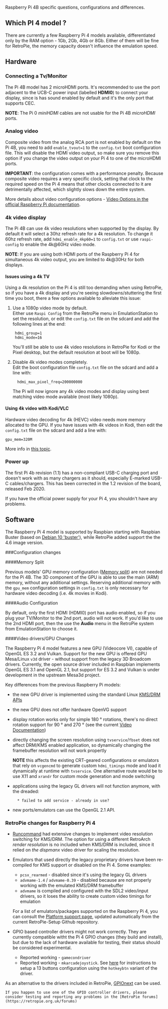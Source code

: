 Raspberry Pi 4B specific questions, configurations and differences.

## Which PI 4 model ?

There are currently a few Raspberry Pi 4 models available, differentiated only by the RAM option - 1Gb, 2Gb, 4Gb or 8Gb. Either of them will be fine for RetroPie, the memory capacity doesn't influence the emulation speed.
  
## Hardware

### Connecting a Tv/Monitor

The Pi 4B model has 2 microHDMI ports. It's recommended to use the port adjacent to the UCB-C power input (labelled __HDMI0__) to connect your display, since is has sound enabled by default and it's the only port that supports CEC.
 
**NOTE**: The Pi 0 _miniHDMI_ cables are not usable for the Pi 4B _microHDMI_ ports.
 
### Analog video

Composite video from the analog RCA port is not enabled by default on the Pi 4B, you need to add `enable_tvout=1` to the `config.txt` boot configuration file. This will disable the HDMI video output, so make sure you remove this option if you change the video output on your Pi 4 to one of the microHDMI ports.

**IMPORTANT**: the configuration comes with a performance penalty. Because composite video requires a very specific clock, setting that clock to the required speed on the Pi 4 means that other clocks connected to it are detrimentally affected, which slightly slows down the entire system.

More details about video configuration options - [Video Options in the official Raspberry Pi documentation](https://www.raspberrypi.org/documentation/configuration/config-txt/video.md).

### 4k video display

 The Pi 4B can use 4k video resolutions when supported by the display. By default it will select a 30hz refresh rate for a 4k resolution. To change it 60hz refresh rate, add `hdmi_enable_4kp60=1` to `config.txt` or use `raspi-config` to enable the 4k@60Hz video mode.
 
**NOTE**: If you are using both HDMI ports of the Raspberry Pi 4 for simultaneous 4k video output, you are limited to 4k@30Hz for both displays.

#### Issues using a 4k TV

 Using a 4k resolution on the Pi 4 is still too demanding when using RetroPie, so if you have a 4k display and you're seeing slowdowns/stuttering the first time you boot, there a few options available to alleviate this issue:
 
1. Use a 1080p video mode by default.  
    Either use `Raspi Config` from the RetroPie menu in EmulationStation to set the resolution, or edit the `config.txt` file on the sdcard and add the following lines at the end:

        hdmi_group=1
        hdmi_mode=16

    You'll still be able to use 4k video resolutions in RetroPie for Kodi or the Pixel desktop, but the default resolution at boot will be 1080p.
  
2. Disable 4k video modes completely.  
    Edit the boot configuration file `config.txt` file on the sdcard and add a line with: 

         hdmi_max_pixel_freq=200000000

     The Pi will now ignore any 4k video modes and display using best matching video mode available (most likely 1080p).

#### Using 4k video with Kodi/VLC

Hardware video decoding for 4k (HEVC) video needs more memory allocated to the GPU. If you have issues with 4k videos in Kodi, then edit the `config.txt` file on the sdcard and add a line with:


    gpu_mem=320M

More info in [this topic](https://www.raspberrypi.org/forums/viewtopic.php?f=66&t=251645).
 
### Power up
  
The first Pi 4b revision (1.1) has a non-compliant USB-C charging port and doesn't work with as many chargers as it should, especially E-marked USB-C cables/chargers. This has been corrected in the 1.2 revision of the board, released Feb 2020.

If you have the official power supply for your Pi 4, you shouldn't have any problems.
  

## Software

The Raspberry Pi 4 model is supported by Raspbian starting with Raspbian Buster (based on [Debian 10 'buster'](https://www.debian.org/News/2019/20190706)), while RetroPie added support the the 4.6 image version.

###Configuration changes

####Memory Split  

Previous models' GPU memory configuration ([Memory split](Memory-Split.md)) are not needed for the Pi 4B. The 3D component of the GPU is able to use the main (ARM) memory, without any additional settings. Reserving additional memory with the `gpu_mem` configuration settings in `config.txt` is only necessary for hardware video decoding (i.e. 4k movies in Kodi).
    
####Audio Configuration

By default, only the first HDMI (HDMI0) port has audio enabled, so if you plug your TV/Monitor to the 2nd port, audio will not work.
    If you'd like to use the 2nd HDMI port, then the use the **Audio** menu in the RetroPie system from EmulationStation to choose it.

####Video drivers/GPU Changes 

The Raspberry Pi 4 model features a new GPU (Videocore VI), capable of OpenGL ES 3.2 and Vulkan. Support for the new GPU is offered GPU Mesa/Linux `v3d` driver - without support from the legacy 3D Broadcom drivers. Currently, the open source driver included in Raspbian implements OpenGL ES 3.1 and OpenGL 2.1, but support for ES 3.2 and Vulkan is under development in the upstream Mesa3d project.

Key differences from the previous Raspberry Pi models:

* the new GPU driver is implemented using the standard Linux [KMS/DRM APIs](https://en.wikipedia.org/wiki/Direct_Rendering_Manager)
* the new GPU does not offer hardware OpenVG support
* display rotation works only for simple 180 ° rotations, there's no direct rotation support for 90 ° and 270 ° (see the current [Video Documentation](https://www.raspberrypi.org/documentation/configuration/config-txt/video.md))
* directly changing the screen resolution using `tvservice`/`fbset` does not affect DRM/KMS enabled application, so dynamically changing the framebuffer resolution will not work propertly

    **NOTE** this affects the existing CRT-geared configurations or emulators that rely on `vcgencmd` to generate custom `hdmi_timings` mode and load it dynamically at runtime with `tvservice`. One alternative route would be to use X11 and `xrandr` for custom mode generation and mode switching
 
* applications using the legacy GL drivers will not function anymore, with the dreaded:

        * failed to add service - already in use?

* new ports/emulators can use the OpenGL 2.1 API.

### RetroPie changes for  Raspberry Pi 4
* [Runcommand](Runcommand.md) had extensive changes to implement video resolution switching for KMS/DRM. The option for using a different RetroArch _render resolution_ is no included when KMS/DRM is included, since it relied on _the dispmanx_ video driver for scaling the resolution.

* Emulators that used directly the legacy proprietary drivers have been re-compiled for KMS support or disabled on the Pi 4. Some examples:
   - `pcsx_rearmed` - disabled since it's using the legacy GL drivers
   - `advmame-1.4` / `advmame-0.39` - disabled because are not properly working with the emulated KMS/DRM framebuffer
   - `advmame` is compiled and configured with the SDL2 video/input drivers, so it loses the ability to create custom video timings for emulation

    For a list of emulators/packages supported on the Raspberry Pi 4, you can consult the [Platform support page](https://retropie.org.uk/stats/pkgflags/), updated automatically from the current RetroPie-Setup Github repository.

* GPIO based controller drivers might not work correctly. They are currently compatible witht the Pi 4 GPIO changes (they build and install), but due to the lack of hardware available for testing, their status should be considered experimental.  
   - Reported working - `gamecondriver`
   - Reported working - `mkarcadejoystick`. See [here](https://retropie.org.uk/forum/topic/25932/) for instructions to setup a 13 buttons configuration using the `hotkeybtn` variant of the driver.

As an alternative to the drivers included in RetroPie, [GPIOnext](https://github.com/mholgatem/GPIOnext/) can be used.

    If you happen to use one of the GPIO controller drivers, please consider testing and reporting any problems in the [RetroPie forums](https://retropie.org.uk/forums)